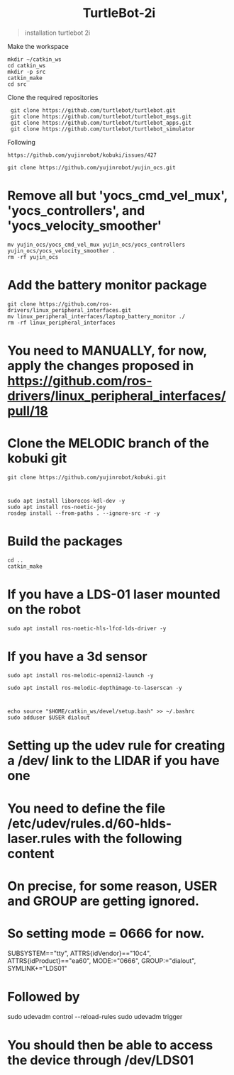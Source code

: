 <h1 align="center"> 
     TurtleBot-2i
</h1>

>  installation turtlebot 2i


<p> 
    Make the workspace
</p>
 
    mkdir ~/catkin_ws
    cd catkin_ws
    mkdir -p src
    catkin_make
    cd src

<p>
    Clone the required repositories
</p>


     git clone https://github.com/turtlebot/turtlebot.git
     git clone https://github.com/turtlebot/turtlebot_msgs.git
     git clone https://github.com/turtlebot/turtlebot_apps.git
     git clone https://github.com/turtlebot/turtlebot_simulator



<p>
    Following
</p>

    https://github.com/yujinrobot/kobuki/issues/427

    git clone https://github.com/yujinrobot/yujin_ocs.git

# Remove all but 'yocs_cmd_vel_mux', 'yocs_controllers', and 'yocs_velocity_smoother'

    mv yujin_ocs/yocs_cmd_vel_mux yujin_ocs/yocs_controllers yujin_ocs/yocs_velocity_smoother .
    rm -rf yujin_ocs

# Add the battery monitor package

    git clone https://github.com/ros-drivers/linux_peripheral_interfaces.git
    mv linux_peripheral_interfaces/laptop_battery_monitor ./
    rm -rf linux_peripheral_interfaces

# You need to MANUALLY, for now, apply the changes proposed in https://github.com/ros-drivers/linux_peripheral_interfaces/pull/18


# Clone the MELODIC branch of the kobuki git

    git clone https://github.com/yujinrobot/kobuki.git
#
    sudo apt install liborocos-kdl-dev -y
    sudo apt install ros-noetic-joy 
    rosdep install --from-paths . --ignore-src -r -y

# Build the packages
    cd ..
    catkin_make

# If you have a LDS-01 laser mounted on the robot
    sudo apt install ros-noetic-hls-lfcd-lds-driver -y

# If you have a 3d sensor
    sudo apt install ros-melodic-openni2-launch -y
    
    sudo apt install ros-melodic-depthimage-to-laserscan -y
#
    echo source "$HOME/catkin_ws/devel/setup.bash" >> ~/.bashrc
    sudo adduser $USER dialout



# Setting up the udev rule for creating a /dev/ link to the LIDAR if you have one
# You need to define the file  /etc/udev/rules.d/60-hlds-laser.rules with the following content

  # On precise, for some reason, USER and GROUP are getting ignored.
  # So setting mode = 0666 for now.
  SUBSYSTEM=="tty", ATTRS{idVendor}=="10c4", ATTRS{idProduct}=="ea60", MODE:="0666", GROUP:="dialout", SYMLINK+="LDS01"

# Followed by 
sudo udevadm control --reload-rules
sudo udevadm trigger

# You should then be able to access the device through   /dev/LDS01


